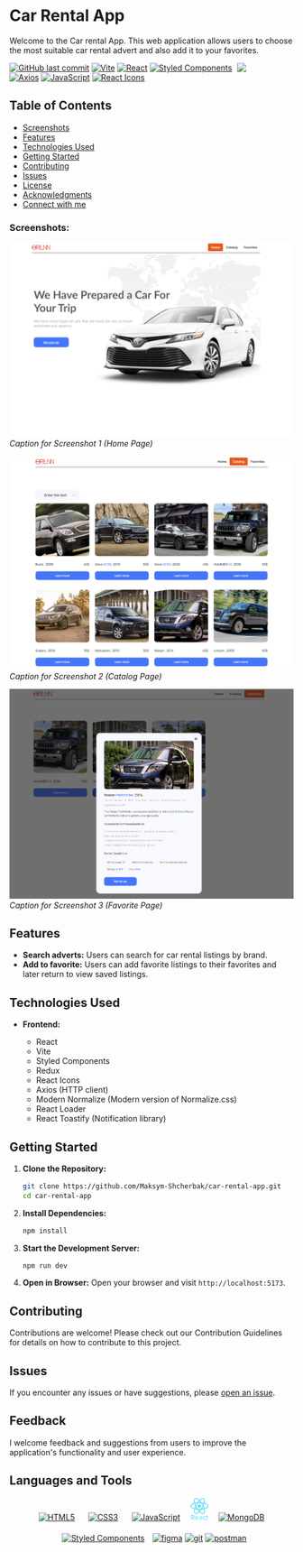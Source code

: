 # Car Rental App

Welcome to the Car rental App. This web application allows users to choose the most suitable car rental advert and also add it to your favorites.

<img align="right" src="https://media.giphy.com/media/du3J3cXyzhj75IOgvA/giphy.gif" width="100"/>

[![GitHub last commit](https://img.shields.io/github/last-commit/Maksym-Shcherbak/car-rental-app)](https://github.com/Maksym-Shcherbak/car-rental-app/commits/main/)
[![Vite](https://img.shields.io/badge/Vite-5.0.8-6868F2)](https://vitejs.dev/)
[![React](https://img.shields.io/badge/React-18.2.0-51CAEF.svg)](https://reactjs.org/)
[![Styled Components](https://img.shields.io/badge/Styled_Components-6.1.6-D664C0.svg)](https://styled-components.com/)
[![Axios](https://img.shields.io/badge/Axios-1.6.4-5300D8.svg)](https://github.com/axios/axios)
[![JavaScript](https://img.shields.io/badge/JavaScript-Latest-EAD319.svg)](https://developer.mozilla.org/en-US/docs/Web/JavaScript)
[![React Icons](https://img.shields.io/badge/React_Icons-4.12.0-E10051.svg)](https://react-icons.github.io/react-icons/)

## Table of Contents

- [Screenshots](#screenshots)
- [Features](#features)
- [Technologies Used](#technologies-used)
- [Getting Started](#getting-started)
- [Contributing](#contributing)
- [Issues](#issues)
- [License](#license)
- [Acknowledgments](#acknowledgments)
- [Connect with me](#connect-with-me)

### Screenshots:

![Task Pro App](/public/assets/home.png) _Caption for Screenshot 1
(Home Page)_

![Task Pro App](/public/assets/catalog.png) _Caption for Screenshot 2
(Catalog Page)_

![Task Pro App](/public/assets/favorite.png) _Caption for Screenshot 3
(Favorite Page)_

## Features

- **Search adverts:** Users can search for car rental listings by brand.
- **Add to favorite:** Users can add favorite listings to their favorites and later return to view saved listings.

## Technologies Used

- **Frontend:**

  - React
  - Vite
  - Styled Components
  - Redux
  - React Icons
  - Axios (HTTP client)
  - Modern Normalize (Modern version of Normalize.css)
  - React Loader
  - React Toastify (Notification library)

## Getting Started

1. **Clone the Repository:**

   ```bash
   git clone https://github.com/Maksym-Shcherbak/car-rental-app.git
   cd car-rental-app

   ```

2. **Install Dependencies:**

   ```bash
   npm install

   ```

3. **Start the Development Server:**

   ```bash
   npm run dev

   ```

4. **Open in Browser:**
   Open your browser and visit `http://localhost:5173`.

## Contributing

Contributions are welcome! Please check out our Contribution Guidelines for details on how to contribute to this project.

## Issues

If you encounter any issues or have suggestions, please [open an issue](https://github.com/Maksym-Shcherbak/car-rental-app/issues).

## Feedback

I welcome feedback and suggestions from users to improve the application's functionality and user experience.

## Languages and Tools

<div align="center">  
 
<a href="https://en.wikipedia.org/wiki/HTML5" target="_blank"><img style="margin: 10px" src="https://profilinator.rishav.dev/skills-assets/html5-original-wordmark.svg" alt="HTML5" height="50" /></a>
<a href="https://www.w3schools.com/css/" target="_blank"><img style="margin: 10px" src="https://profilinator.rishav.dev/skills-assets/css3-original-wordmark.svg" alt="CSS3" height="50" /></a>
<a href="https://www.javascript.com/" target="_blank"><img style="margin: 10px" src="https://profilinator.rishav.dev/skills-assets/javascript-original.svg" alt="JavaScript" height="50" /></a>
<a href="https://reactjs.org/" target="_blank" rel="noreferrer"> <img src="https://raw.githubusercontent.com/devicons/devicon/master/icons/react/react-original-wordmark.svg" alt="react" width="40" height="40"/></a>
<a href="https://www.mongodb.com/" target="_blank"><img style="margin: 10px" src="https://profilinator.rishav.dev/skills-assets/mongodb-original-wordmark.svg" alt="MongoDB" height="50" /></a>
<a href="https://styled-components.com/" target="_blank"><img style="margin: 10px" src="https://profilinator.rishav.dev/skills-assets/styled-components.png" alt="Styled Components" height="50" /></a>
<a href="https://www.figma.com/" target="_blank" rel="noreferrer"><img src="https://www.vectorlogo.zone/logos/figma/figma-icon.svg" alt="figma" width="40" height="40"/></a>
<a href="https://git-scm.com/" target="_blank" rel="noreferrer"> <img src="https://www.vectorlogo.zone/logos/git-scm/git-scm-icon.svg" alt="git" width="40" height="40"/></a>
<a href="https://postman.com" target="_blank" rel="noreferrer"><img src="https://www.vectorlogo.zone/logos/getpostman/getpostman-icon.svg" alt="postman" width="40" height="40"/></a>
</div>

